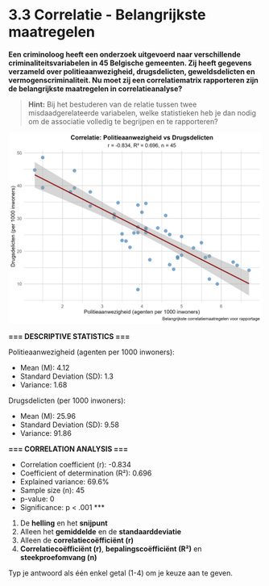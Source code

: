 # 3.3 Correlatie - Belangrijkste maatregelen

**Een criminoloog heeft een onderzoek uitgevoerd naar verschillende criminaliteitsvariabelen in 45 Belgische gemeenten. Zij heeft gegevens verzameld over politieaanwezigheid, drugsdelicten, geweldsdelicten en vermogenscriminaliteit. Nu moet zij een correlatiematrix rapporteren zijn de belangrijkste maatregelen in correlatieanalyse?**

> **Hint:** Bij het bestuderen van de relatie tussen twee misdaadgerelateerde variabelen, welke statistieken heb je dan nodig om de associatie volledig te begrijpen en te rapporteren?

![Correlatie Statistics](media/question_3.3.png)

**=== DESCRIPTIVE STATISTICS ===**

Politieaanwezigheid (agenten per 1000 inwoners):
- Mean (M): 4.12  
- Standard Deviation (SD): 1.3  
- Variance: 1.68

Drugsdelicten (per 1000 inwoners):
- Mean (M): 25.96  
- Standard Deviation (SD): 9.58  
- Variance: 91.86

**=== CORRELATION ANALYSIS ===**

- Correlation coefficient (r): -0.834
- Coefficient of determination (R²): 0.696
- Explained variance: 69.6%
- Sample size (n): 45
- p-value: 0
- Significance: p < .001 ***

1. De **helling** en het **snijpunt**
2. Alleen het **gemiddelde** en de **standaarddeviatie**
3. Alleen de **correlatiecoëfficiënt (r)**
4. **Correlatiecoëfficiënt (r)**, **bepalingscoëfficiënt (R²)** en **steekproefomvang (n)**

Typ je antwoord als één enkel getal (1-4) om je keuze aan te geven.